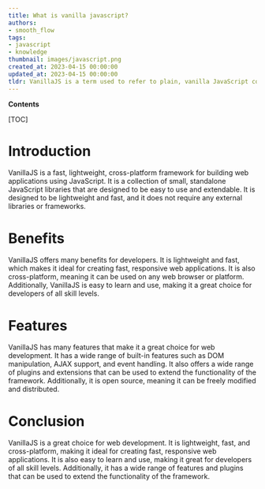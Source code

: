 ```yaml
---
title: What is vanilla javascript?
authors:
- smooth_flow
tags:
- javascript
- knowledge
thumbnail: images/javascript.png
created_at: 2023-04-15 00:00:00
updated_at: 2023-04-15 00:00:00
tldr: VanillaJS is a term used to refer to plain, vanilla JavaScript code without any external libraries or frameworks.
---
```


**Contents**

[TOC]

# Introduction
VanillaJS is a fast, lightweight, cross-platform framework for building web applications using JavaScript. It is a collection of small, standalone JavaScript libraries that are designed to be easy to use and extendable. It is designed to be lightweight and fast, and it does not require any external libraries or frameworks.

# Benefits
VanillaJS offers many benefits for developers. It is lightweight and fast, which makes it ideal for creating fast, responsive web applications. It is also cross-platform, meaning it can be used on any web browser or platform. Additionally, VanillaJS is easy to learn and use, making it a great choice for developers of all skill levels.

# Features
VanillaJS has many features that make it a great choice for web development. It has a wide range of built-in features such as DOM manipulation, AJAX support, and event handling. It also offers a wide range of plugins and extensions that can be used to extend the functionality of the framework. Additionally, it is open source, meaning it can be freely modified and distributed.

# Conclusion
VanillaJS is a great choice for web development. It is lightweight, fast, and cross-platform, making it ideal for creating fast, responsive web applications. It is also easy to learn and use, making it great for developers of all skill levels. Additionally, it has a wide range of features and plugins that can be used to extend the functionality of the framework.
